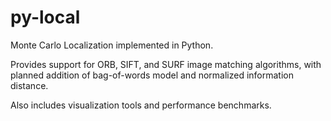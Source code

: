 # py-local
Monte Carlo Localization implemented in Python.

Provides support for ORB, SIFT, and SURF image matching algorithms, with planned addition of bag-of-words model and normalized information distance.

Also includes visualization tools and performance benchmarks.
